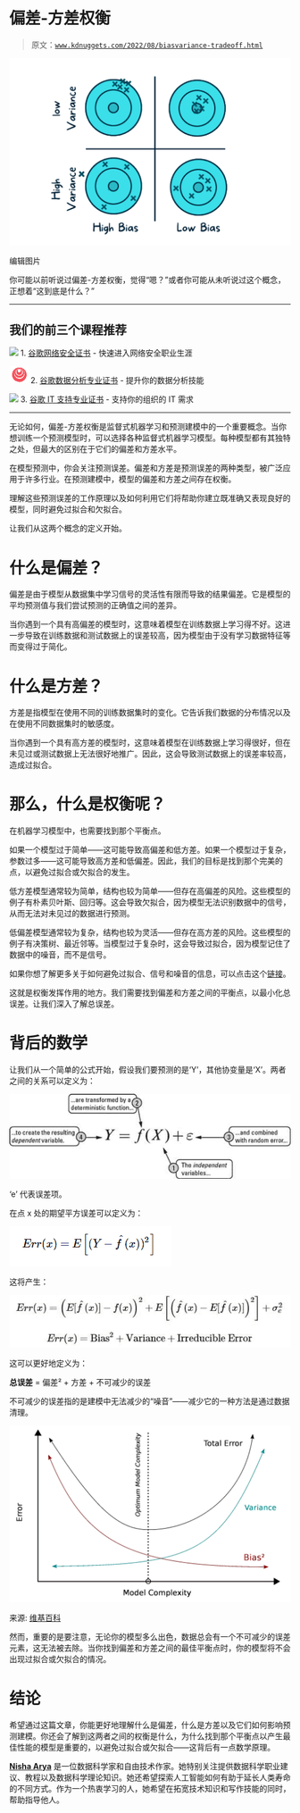 # 偏差-方差权衡

> 原文：[`www.kdnuggets.com/2022/08/biasvariance-tradeoff.html`](https://www.kdnuggets.com/2022/08/biasvariance-tradeoff.html)

![偏差-方差权衡](img/efbb1801f0c994123c1505eb8219a022.png)

编辑图片

你可能以前听说过偏差-方差权衡，觉得“嗯？”或者你可能从未听说过这个概念，正想着“这到底是什么？”

* * *

## 我们的前三个课程推荐

![](img/0244c01ba9267c002ef39d4907e0b8fb.png) 1\. [谷歌网络安全证书](https://www.kdnuggets.com/google-cybersecurity) - 快速进入网络安全职业生涯

![](img/e225c49c3c91745821c8c0368bf04711.png) 2\. [谷歌数据分析专业证书](https://www.kdnuggets.com/google-data-analytics) - 提升你的数据分析技能

![](img/0244c01ba9267c002ef39d4907e0b8fb.png) 3\. [谷歌 IT 支持专业证书](https://www.kdnuggets.com/google-itsupport) - 支持你的组织的 IT 需求

* * *

无论如何，偏差-方差权衡是监督式机器学习和预测建模中的一个重要概念。当你想训练一个预测模型时，可以选择各种监督式机器学习模型。每种模型都有其独特之处，但最大的区别在于它们的偏差和方差水平。

在模型预测中，你会关注预测误差。偏差和方差是预测误差的两种类型，被广泛应用于许多行业。在预测建模中，模型的偏差和方差之间存在权衡。

理解这些预测误差的工作原理以及如何利用它们将帮助你建立既准确又表现良好的模型，同时避免过拟合和欠拟合。

让我们从这两个概念的定义开始。

# 什么是偏差？

偏差是由于模型从数据集中学习信号的灵活性有限而导致的结果偏差。它是模型的平均预测值与我们尝试预测的正确值之间的差异。

当你遇到一个具有高偏差的模型时，这意味着模型在训练数据上学习得不好。这进一步导致在训练数据和测试数据上的误差较高，因为模型由于没有学习数据特征等而变得过于简化。

# 什么是方差？

方差是指模型在使用不同的训练数据集时的变化。它告诉我们数据的分布情况以及在使用不同数据集时的敏感度。

当你遇到一个具有高方差的模型时，这意味着模型在训练数据上学习得很好，但在未见过或测试数据上无法很好地推广。因此，这会导致测试数据上的误差率较高，造成过拟合。

# 那么，什么是权衡呢？

在机器学习模型中，也需要找到那个平衡点。

如果一个模型过于简单——这可能导致高偏差和低方差。如果一个模型过于复杂，参数过多——这可能导致高方差和低偏差。因此，我们的目标是找到那个完美的点，以避免过拟合或欠拟合的发生。

低方差模型通常较为简单，结构也较为简单——但存在高偏差的风险。这些模型的例子有朴素贝叶斯、回归等。这会导致欠拟合，因为模型无法识别数据中的信号，从而无法对未见过的数据进行预测。

低偏差模型通常较为复杂，结构也较为灵活——但存在高方差的风险。这些模型的例子有决策树、最近邻等。当模型过于复杂时，这会导致过拟合，因为模型记住了数据中的噪音，而不是信号。

如果你想了解更多关于如何避免过拟合、信号和噪音的信息，可以点击这个[链接](https://www.kdnuggets.com/2022/08/avoid-overfitting.html)。

这就是权衡发挥作用的地方。我们需要找到偏差和方差之间的平衡点，以最小化总误差。让我们深入了解总误差。

# 背后的数学

让我们从一个简单的公式开始，假设我们要预测的是‘Y’，其他协变量是‘X’。两者之间的关系可以定义为：

![偏差-方差权衡](img/b3b7002b5ad74837ef1198b62558bbdc.png)

‘e’ 代表误差项。

在点 x 处的期望平方误差可以定义为：

![偏差-方差权衡](img/ad937738f6da19fdad285f27b447f5e9.png)

这将产生：

![偏差-方差权衡](img/2d59f5ed4fc052efbdb91e1678f9961c.png)

这可以更好地定义为：

**总误差** = 偏差² + 方差 + 不可减少的误差

不可减少的误差指的是建模中无法减少的“噪音”——减少它的一种方法是通过数据清理。

![偏差-方差权衡](img/035158e2cfcf7de9b833f19b0c611bfc.png)

来源: [维基百科](https://en.wikipedia.org/wiki/Bias%E2%80%93variance_tradeoff#/media/File:Bias_and_variance_contributing_to_total_error.svg)

然而，重要的是要注意，无论你的模型多么出色，数据总会有一个不可减少的误差元素，这无法被去除。当你找到偏差和方差之间的最佳平衡点时，你的模型将不会出现过拟合或欠拟合的情况。

# 结论

希望通过这篇文章，你能更好地理解什么是偏差，什么是方差以及它们如何影响预测建模。你还会了解到这两者之间的权衡是什么，为什么找到那个平衡点以产生最佳性能的模型是重要的，以避免过拟合或欠拟合——这背后有一点数学原理。

**[Nisha Arya](https://www.linkedin.com/in/nisha-arya-ahmed/)** 是一位数据科学家和自由技术作家。她特别关注提供数据科学职业建议、教程以及数据科学理论知识。她还希望探索人工智能如何有助于延长人类寿命的不同方式。作为一个热衷学习的人，她希望在拓宽技术知识和写作技能的同时，帮助指导他人。

